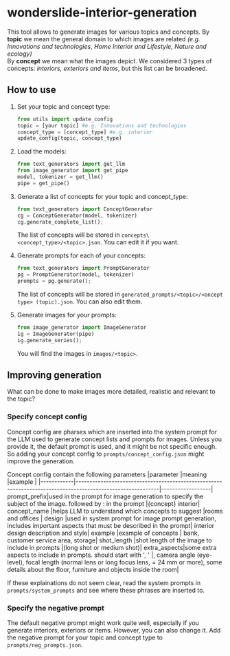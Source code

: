 # wonderslide-interior-generation
This tool allows to generate images for various topics and concepts.
By **topic** we mean the general domain to which images are related *(e.g. Innovations and technologies, Home Interior and Lifestyle, Nature and ecology)*  
By **concept** we mean what the images depict. We considered 3 types of concepts: *interiors, exteriors and items*, but this list can be broadened.

## How to use

1. Set your topic and concept type:
   ```python
   from utils import update_config
   topic = [your topic] #e.g. Innovations and technologies
   concept_type = [concept_type] #e.g. interior
   update_config(topic, concept_type)
   ```

2. Load the models:
   ```python
   from text_generators import get_llm
   from image_generator import get_pipe
   model, tokenizer = get_llm()
   pipe = get_pipe()
   ```
   
3. Generate a list of concepts for your topic and concept_type:
   ```python
   from text_generators import ConceptGenerator
   cg = ConceptGenerator(model, tokenizer)
   cg.generate_complete_list();
   ```
   The list of concepts will be stored in `concepts\<concept_type>/<topic>.json`. You can edit it if you want.
   
4. Generate prompts for each of your concepts:
    ```python
    from text_generators import PromptGenerator
    pg = PromptGenerator(model, tokenizer)
    prompts = pg.generate();
    ```
   The list of concepts will be stored in `generated_prompts/<topic>/<oncept type> (topic).json`. You can also edit them.
  
5. Generate images for your prompts:
   ```python
   from image_generator import ImageGenerator
   ig = ImageGenerator(pipe)
   ig.generate_series();
   ```
   You will find the images in `images/<topic>`.

## Improving generation
What can be done to make images more detailed, realistic and relevant to the topic?

### Specify concept config
Concept config are pharses which are inserted into the system prompt for the LLM used to generate concept lists and prompts for images. Unless you provide it, the default prompt is used, and it might be not specific enough. So adding your concept config to `prompts/concept_config.json` might improve the generation.

Concept config contain the following parameters
|parameter   |meaning                                                                                                     |example           |
|------------|------------------------------------------------------------------------------------------------------------|------------------|
prompt_prefix|used in the prompt for image generation to specify the subject of the image. followed by : in the prompt    |{concept} interior|
concept_name |helps LLM to understand which concepts to suggest                                                           |rooms and offices |
design       |used in system prompt for image prompt generation, includes important aspects that must be described in the prompt| interior design description and style|
example      |example of concepts                                                                                         | bank, customer service area, storage|
shot_length  |shot length of the image to include in prompts                                                              |(long shot or medium shot)|
extra_aspects|some extra aspects to include in prompts. should start with ', '                                            |, camera angle (eye-level), focal length (normal lens or long focus lens, = 24 mm or more), some details about the floor, furniture and objects inside the room|                     

If these explainations do not seem clear, read the system prompts in `prompts/system_prompts` and see where these phrases are inserted to.

### Specify the negative prompt
The default negative prompt might work quite well, especially if you generate interiors, exteriors or items. However, you can also change it. Add the negative prompt for your topic and concept type to `prompts/neg_prompts.json`.
